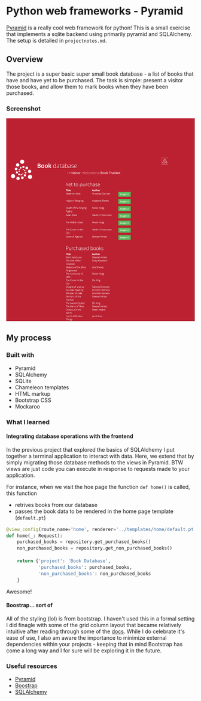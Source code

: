 # Python web frameworks - Pyramid

[Pyramid](https://trypyramid.com/) is a really cool web framework for python! This is a small exercise that implements a sqlite backend using primarily pyramid and SQLAlchemy. The setup is detailed in `projectnotes.md`.

## Overview

The project is a super basic super small book database - a list of books that have and have yet to be purchased. The task is simple: present a visitor those books, and allow them to mark books when they have been purchased.

### Screenshot

![](https://github.com/VadidEisrra/100daysofWeb/blob/main/images/10-pyramid.png)


## My process

### Built with

- Pyramid
- SQLAlchemy
- SQLite
- Chameleon templates
- HTML markup
- Bootstrap CSS
- Mockaroo

### What I learned

#### Integrating database operations with the frontend

In the previous project that explored the basics of SQLAlchemy I put together a terminal application to interact with data. Here, we extend that by simply migrating those database methods to the views in Pyramid. BTW views are just code you can execute in response to requests made to your application. 

For instance, when we visit the hoe page the function `def home()` is called, this function

- retrives books from our database
- passes the book data to be rendered in the home page template (`default.pt`)

```python
@view_config(route_name='home', renderer='../templates/home/default.pt')
def home(_: Request):
    purchased_books = repository.get_purchased_books()
    non_purchased_books = repository.get_non_purchased_books()

    return {'project': 'Book Database',
            'purchased_books': purchased_books,
            'non_purchased_books': non_purchased_books
    }
```
Awesome!

#### Boostrap... sort of

All of the styling (lol) is from bootstrap. I haven't used this in a formal setting I did finagle with some of the grid column layout that became relatively intuitive after reading through some of the [docs](https://getbootstrap.com/docs/5.2/getting-started/introduction/). While I do celebrate it's ease of use, I also am aware the importance to minimize external dependencies within your projects - keeping that in mind Bootstrap has come a long way and I for sure will be exploring it in the future.


### Useful resources

- [Pyramid](https://trypyramid.com/)
- [Boostrap](https://getbootstrap.com/docs/5.2/getting-started/introduction/)
- [SQLAlchemy](https://www.sqlalchemy.org/)


